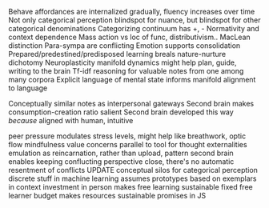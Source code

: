 Behave
affordances are internalized gradually, fluency increases over time
Not only categorical perception blindspot for nuance, but blindspot for other categorical denominations
Categorizing continuum has +, -
Normativity and context dependence
Mass action vs loc of func, distributivism..
MacLean distinction
Para-sympa are conflicting
Emotion supports consolidation
Prepared/predestined/predisposed learning breals nature-nurture dichotomy
Neuroplasticity manifold dynamics might help plan, guide, writing to the brain
Tf-idf reasoning for valuable notes from one among many corpora
Explicit language of mental state informs manifold alignment to language

Conceptually similar notes as interpersonal gateways
Second brain makes consumption-creation ratio salient
Second brain developed this way *because* aligned with human, intuitive

peer pressure modulates stress levels, might help like breathwork, optic flow
mindfulness value concerns parallel to tool for thought externalities
emulation as reincarnation, rather than upload, pattern
second brain enables keeping conflucting perspective close, there's no automatic resentment of conflicts
UPDATE conceptual silos for categorical perception
discrete stuff in machine learning assumes prototypes based on exemplars in context
investment in person makes free learning sustainable
fixed free learner budget makes resources sustainable
promises in JS